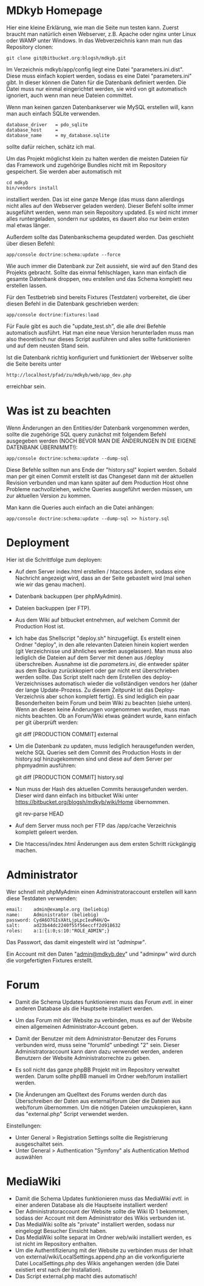 MDkyb Homepage
==============

Hier eine kleine Erklärung, wie man die Seite nun testen kann. Zuerst braucht man
natürlich einen Webserver, z.B. Apache oder nginx unter Linux oder WAMP unter Windows.
In das Webverzeichnis kann man nun das Repository clonen:

    git clone git@bitbucket.org:blogsh/mdkyb.git

Im Verzeichnis mdkyb/app/config liegt eine Datei "parameters.ini.dist". Diese muss einfach
kopiert werden, sodass es eine Datei "parameters.ini" gibt. In dieser können die Daten für
die Datenbank definiert werden. Die Datei muss nur einmal eingerichtet werden, sie wird von
git automatisch ignoriert, auch wenn man neue Dateien committet.

Wenn man keinen ganzen Datenbankserver wie MySQL erstellen will, kann man auch einfach SQLite verwenden.

    database_driver   = pdo_sqlite
    database_host     = 
    database_name     = my_database.sqlite

sollte dafür reichen, schätz ich mal.

Um das Projekt möglichst klein zu halten werden die meisten Dateien für das Framework und 
zugehörige Bundles nicht mit im Repository gespeichert. Sie werden aber automatisch mit

    cd mdkyb 
    bin/vendors install

installiert werden. Das ist eine ganze Menge (das muss dann allerdings nicht alles auf den Webserver
geladen werden). Dieser Befehl sollte immer ausgeführt werden, wenn man sein Repository updated. Es wird
nicht immer alles runtergeladen, sondern nur updates, es dauert also nur beim ersten mal etwas länger.

Außerdem sollte das Datenbankschema geupdated werden. Das geschieht über diesen Befehl:

    app/console doctrine:schema:update --force

Wie auch immer die Datenbank zur Zeit aussieht, sie wird auf den Stand des Projekts gebracht. Sollte das 
einmal fehlschlagen, kann man einfach die gesamte Datenbank droppen, neu erstellen und das Schema komplett
neu erstellen lassen.

Für den Testbetrieb sind bereits Fixtures (Testdaten) vorbereitet, die über diesen Befehl in die Datenbank geschrieben werden:

    app/console doctrine:fixtures:load

Für Faule gibt es auch die "update_test.sh", die alle drei Befehle automatisch ausführt. Hat man eine neue Version herunterladen
muss man also theoretisch nur dieses Script ausführen und alles sollte funktionieren und auf dem neusten Stand sein.

Ist die Datenbank richtig konfiguriert und funktioniert der
Webserver sollte die Seite bereits unter

    http://localhost/pfad/zu/mdkyb/web/app_dev.php

erreichbar sein.

Was ist zu beachten
===================

Wenn Änderungen an den Entities/der Datenbank vorgenommen werden, sollte die zugehörige SQL query zunächst mit folgendem Befehl ausgegeben werden (NOCH BEVOR MAN DIE ÄNDERUNGEN IN DIE EIGENE DATENBANK ÜBERNIMMT!):

    app/console doctrine:schema:update --dump-sql

Diese Befehle sollten nun ans Ende der "history.sql" kopiert werden. Sobald man per git einen Commit erstellt ist das Changeset dann
mit der aktuellen Revision verbunden und man kann später auf dem Production Host ohne Probleme nachvollziehen, welche Queries ausgeführt werden müssen, um zur aktuellen Version zu kommen. 

Man kann die Queries auch einfach an die Datei anhängen:

    app/console doctrine:schema:update --dump-sql >> history.sql

Deployment
==========

Hier ist die Schrittfolge zum deployen:

* Auf dem Server index.html erstellen / htaccess ändern, sodass eine Nachricht angezeigt wird, dass an der Seite gebastelt wird (mal sehen wie wir das genau machen).

* Datenbank backuppen (per phpMyAdmin). 

* Dateien backuppen (per FTP).

* Aus dem Wiki auf bitbucket entnehmen, auf welchem Commit der Production Host ist.

* Ich habe das Shellscript "deploy.sh" hinzugefügt. Es erstellt einen Ordner "deploy", in den alle relevanten Dateien hinein kopiert werden (git Verzeichnisse und ähnliches werden ausgelassen). Man muss also lediglich die Dateien auf dem Server mit denen aus /deploy überschreiben. Ausnahme ist die *parameters.ini*, die entweder später aus dem Backup zurückkopiert oder gar nicht erst überschrieben werden sollte. Das Script stellt nach dem Erstellen des deploy-Verzeichnisses automatisch wieder die vollständigen vendors her (daher der lange Update-Prozess. Zu diesem Zeitpunkt ist das Deploy-Verzeichnis aber schon komplett fertig). Es sind lediglich ein paar Besonderheiten beim Forum und beim Wiki zu beachten (siehe unten). Wenn an diesen keine Änderungen vorgenommen wurden, muss man nichts beachten. Ob an Forum/Wiki etwas geändert wurde, kann einfach per git überprüft werden:

    git diff [PRODUCTION COMMIT] external

* Um die Datenbank zu updaten, muss lediglich herausgefunden werden, welche SQL Queries seit dem Commit des Production Hosts in der history.sql hinzugekommen sind und diese auf dem Server per phpmyadmin ausführen:

    git diff [PRODUCTION COMMIT] history.sql

* Nun muss der Hash des aktuellen Commits herausgefunden werden. Dieser wird dann einfach ins bitbucket Wiki unter https://bitbucket.org/blogsh/mdkyb/wiki/Home übernommen.

    git rev-parse HEAD

* Auf dem Server muss noch per FTP das /app/cache Verzeichnis komplett geleert werden.

* Die htaccess/index.html Änderungen aus dem ersten Schritt rückgängig machen.

Administrator
=============

Wer schnell mit phpMyAdmin einen Administratoraccount erstellen will kann diese Testdaten verwenden:

    email:    admin@example.org (beliebig)
    name:     Administrator (beliebig)
    password: CydA6O7GIsXAtLjpLpcIeuM4H/Q=
    salt:     ad23b44dc2240f55f56eccff2d918632
    roles:    a:1:{i:0;s:10:"ROLE_ADMIN";}

Das Passwort, das damit eingestellt wird ist *"adminpw"*.

Ein Account mit den Daten "admin@mdkyb.dev" und "adminpw" wird durch die vorgefertigten Fixtures erstellt.

Forum
=====

* Damit die Schema Updates funktionieren muss das Forum *evtl.* in einer anderen Database als die Hauptseite installiert werden.

* Um das Forum mit der Website zu verbinden, muss es auf der Website einen allgemeinen Administrator-Account geben.

* Damit der Benutzer mit dem Administrator-Benutzer des Forums verbunden wird, muss seine "forumId" unbedingt "2" sein. Dieser Administratoraccount kann dann dazu verwendet werden, anderen Benutzern der Website Administratorrechte zu geben.

* Es soll nicht das ganze phpBB Projekt mit im Repository verwaltet werden. Darum sollte phpBB manuell im Ordner web/forum installiert werden. 
* Die Änderungen am Quelltext des Forums werden durch das Überschreiben der Daten aus external/forum über die Dateien aus web/forum übernommen. 
Um die nötigen Dateien umzukopieren, kann das "external.php" Script verwendet werden.

Einstellungen:

* Unter General > Registration Settings sollte die Registrierung ausgeschaltet sein.
* Unter General > Authentication  "Symfony" als Authentication Method auswählen

MediaWiki
=========

* Damit die Schema Updates funktionieren muss das MediaWiki *evtl.* in einer anderen Database als die Hauptseite installiert werden!
* Der Administratoraccount der Website sollte die Wiki ID 1 bekommen, sodass der Account mit dem Administrator des Wikis verbunden ist.
* Das MediaWiki sollte als "private" installiert werden, sodass nur eingeloggt Besucher Einsicht haben.
* Das MediaWiki sollte separat im Ordner web/wiki installiert werden, es ist nicht im Repository enthalten. 
* Um die Authentifizierung mit der Website zu verbinden muss der Inhalt von external/wiki/LocalSettings.append.php an die vorkonfigurierte Datei LocalSettings.php des Wikis angehangen werden (die Datei existiert erst nach der Installation). 
* Das Script external.php macht dies automatisch!
